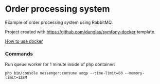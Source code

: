 # Order processing system

Example of order processing system using RabbitMQ.

Project created with https://github.com/dunglas/symfony-docker template.
 
[How to use docker](docker.md)


### Commands

Run queue worker for 1 minute inside of php container:

```
php bin/console messenger:consume amqp --time-limit=60 --memory-limit=128M
```

